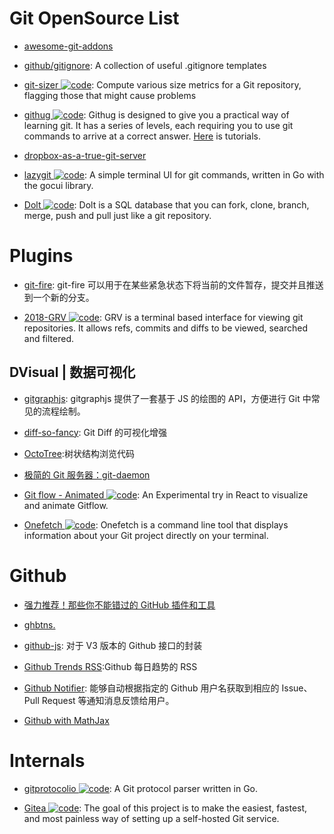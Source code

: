 # Git OpenSource List

- [awesome-git-addons](https://github.com/stevemao/awesome-git-addons#git-deploy)

- [github/gitignore](https://github.com/github/gitignore): A collection of useful .gitignore templates

- [git-sizer ![code](https://martrix-usa.oss-accelerate.aliyuncs.com/logo/code.svg)](https://github.com/github/git-sizer/): Compute various size metrics for a Git repository, flagging those that might cause problems

- [githug ![code](https://martrix-usa.oss-accelerate.aliyuncs.com/logo/code.svg)](https://github.com/Gazler/githug): Githug is designed to give you a practical way of learning git. It has a series of levels, each requiring you to use git commands to arrive at a correct answer. [Here](https://codingstyle.cn/topics/51) is tutorials.

- [dropbox-as-a-true-git-server](http://www.anishathalye.com/2016/04/25/dropbox-as-a-true-git-server/)

- [lazygit ![code](https://martrix-usa.oss-accelerate.aliyuncs.com/logo/code.svg)](https://github.com/jesseduffield/lazygit): A simple terminal UI for git commands, written in Go with the gocui library.

- [Dolt ![code](https://martrix-usa.oss-accelerate.aliyuncs.com/logo/code.svg)](https://github.com/dolthub/dolt): Dolt is a SQL database that you can fork, clone, branch, merge, push and pull just like a git repository.

# Plugins

- [git-fire](https://github.com/qw3rtman/git-fire): git-fire 可以用于在某些紧急状态下将当前的文件暂存，提交并且推送到一个新的分支。

- [2018-GRV ![code](https://martrix-usa.oss-accelerate.aliyuncs.com/logo/code.svg)](https://github.com/rgburke/grv): GRV is a terminal based interface for viewing git repositories. It allows refs, commits and diffs to be viewed, searched and filtered.

## DVisual | 数据可视化

- [gitgraphjs](http://gitgraphjs.com/#): gitgraphjs 提供了一套基于 JS 的绘图的 API，方便进行 Git 中常见的流程绘制。

- [diff-so-fancy](https://github.com/so-fancy/diff-so-fancy): Git Diff 的可视化增强

- [OctoTree](https://github.com/buunguyen/octotree):树状结构浏览代码

- [极简的 Git 服务器：git-daemon](http://harttle.com/2016/06/20/git-daemon.html)

- [Git flow - Animated ![code](https://martrix-usa.oss-accelerate.aliyuncs.com/logo/code.svg)](https://github.com/vraa/gitflowanimated): An Experimental try in React to visualize and animate Gitflow.

- [Onefetch ![code](https://martrix-usa.oss-accelerate.aliyuncs.com/logo/code.svg)](https://github.com/o2sh/onefetch): Onefetch is a command line tool that displays information about your Git project directly on your terminal.

# Github

- [强力推荐！那些你不能错过的 GitHub 插件和工具](https://juejin.im/post/59ade28051882538fd72fa2c)

- [ghbtns.](https://ghbtns.com/#star)

- [github-js](https://github.com/akshaykumar6/github-js): 对于 V3 版本的 Github 接口的封装

- [Github Trends RSS](http://github-trends.ryotarai.info/):Github 每日趋势的 RSS

- [Github Notifier](https://parg.co/bDV): 能够自动根据指定的 Github 用户名获取到相应的 Issue、Pull Request 等通知消息反馈给用户。

- [Github with MathJax](https://parg.co/bDa)

# Internals

- [gitprotocolio ![code](https://martrix-usa.oss-accelerate.aliyuncs.com/logo/code.svg)](https://github.com/google/gitprotocolio): A Git protocol parser written in Go.

- [Gitea ![code](https://martrix-usa.oss-accelerate.aliyuncs.com/logo/code.svg)](https://github.com/go-gitea/gitea): The goal of this project is to make the easiest, fastest, and most painless way of setting up a self-hosted Git service.
